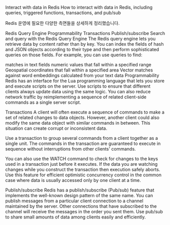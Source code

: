 Interact with data in Redis
How to interact with data in Redis, including queries, triggered functions, transactions, and pub/sub

Redis 운영에 필요한 다양한 측면들을 상세하게 정리했습니다.

Redis Query Engine
Programmability
Transactions
Publish/subscribe
Search and query with the Redis Query Engine
The Redis query engine lets you retrieve data by content rather than by key. You can index the fields of hash and JSON objects according to their type and then perform sophisticated queries on those fields. For example, you can use queries to find:

matches in text fields
numeric values that fall within a specified range
Geospatial coordinates that fall within a specified area
Vector matches against word embeddings calculated from your text data
Programmability
Redis has an interface for the Lua programming language that lets you store and execute scripts on the server. Use scripts to ensure that different clients always update data using the same logic. You can also reduce network traffic by reimplementing a sequence of related client-side commands as a single server script.

Transactions
A client will often execute a sequence of commands to make a set of related changes to data objects. However, another client could also modify the same data object with similar commands in between. This situation can create corrupt or inconsistent data.

Use a transaction to group several commands from a client together as a single unit. The commands in the transaction are guaranteed to execute in sequence without interruptions from other clients' commands.

You can also use the WATCH command to check for changes to the keys used in a transaction just before it executes. If the data you are watching changes while you construct the transaction then execution safely aborts. Use this feature for efficient optimistic concurrency control in the common case where data is usually accessed only by one client at a time.

Publish/subscribe
Redis has a publish/subscribe (Pub/sub) feature that implements the well-known design pattern of the same name. You can publish messages from a particular client connection to a channel maintained by the server. Other connections that have subscribed to the channel will receive the messages in the order you sent them. Use pub/sub to share small amounts of data among clients easily and efficiently.